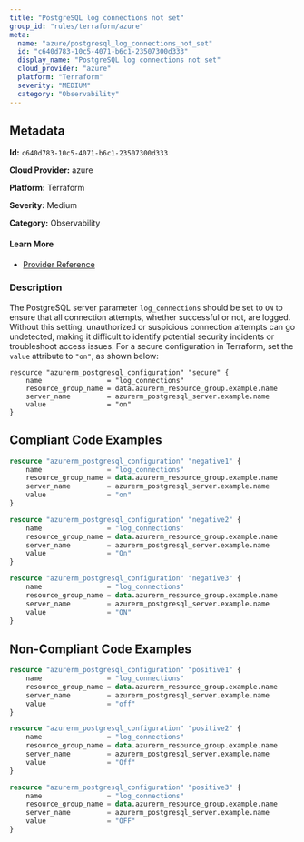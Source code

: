 ```yaml
---
title: "PostgreSQL log connections not set"
group_id: "rules/terraform/azure"
meta:
  name: "azure/postgresql_log_connections_not_set"
  id: "c640d783-10c5-4071-b6c1-23507300d333"
  display_name: "PostgreSQL log connections not set"
  cloud_provider: "azure"
  platform: "Terraform"
  severity: "MEDIUM"
  category: "Observability"
---
```

## Metadata

**Id:** `c640d783-10c5-4071-b6c1-23507300d333`

**Cloud Provider:** azure

**Platform:** Terraform

**Severity:** Medium

**Category:** Observability

#### Learn More

 - [Provider Reference](https://registry.terraform.io/providers/hashicorp/azurerm/latest/docs/resources/postgresql_configuration)

### Description

 The PostgreSQL server parameter `log_connections` should be set to `ON` to ensure that all connection attempts, whether successful or not, are logged. Without this setting, unauthorized or suspicious connection attempts can go undetected, making it difficult to identify potential security incidents or troubleshoot access issues. For a secure configuration in Terraform, set the `value` attribute to `"on"`, as shown below:

```
resource "azurerm_postgresql_configuration" "secure" {
    name                = "log_connections"
    resource_group_name = data.azurerm_resource_group.example.name
    server_name         = azurerm_postgresql_server.example.name
    value               = "on"
}
```


## Compliant Code Examples
```terraform
resource "azurerm_postgresql_configuration" "negative1" {
    name                = "log_connections"
    resource_group_name = data.azurerm_resource_group.example.name
    server_name         = azurerm_postgresql_server.example.name
    value               = "on"
}

resource "azurerm_postgresql_configuration" "negative2" {
    name                = "log_connections"
    resource_group_name = data.azurerm_resource_group.example.name
    server_name         = azurerm_postgresql_server.example.name
    value               = "On"
}

resource "azurerm_postgresql_configuration" "negative3" {
    name                = "log_connections"
    resource_group_name = data.azurerm_resource_group.example.name
    server_name         = azurerm_postgresql_server.example.name
    value               = "ON"
}
```
## Non-Compliant Code Examples
```terraform
resource "azurerm_postgresql_configuration" "positive1" {
    name                = "log_connections"
    resource_group_name = data.azurerm_resource_group.example.name
    server_name         = azurerm_postgresql_server.example.name
    value               = "off"
}

resource "azurerm_postgresql_configuration" "positive2" {
    name                = "log_connections"
    resource_group_name = data.azurerm_resource_group.example.name
    server_name         = azurerm_postgresql_server.example.name
    value               = "Off"
}

resource "azurerm_postgresql_configuration" "positive3" {
    name                = "log_connections"
    resource_group_name = data.azurerm_resource_group.example.name
    server_name         = azurerm_postgresql_server.example.name
    value               = "OFF"
}
```